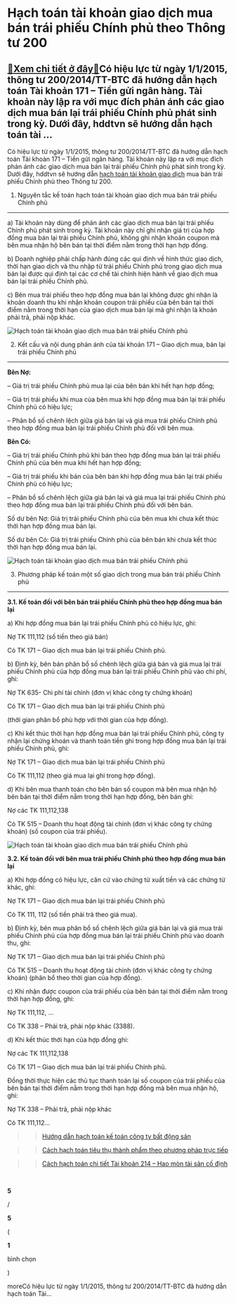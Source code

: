 Hạch toán tài khoản giao dịch mua bán trái phiếu Chính phủ theo Thông tư 200
============================================================================

[:gift:Xem chi tiết ở đây:gift:](https://hddtvn.com/hach-toan-tai-khoan-giao-dich-mua-ban-trai-phieu-chinh-phu-theo-thong-tu-200/)Có hiệu lực từ ngày 1/1/2015, thông tư 200/2014/TT-BTC đã hướng dẫn hạch toán Tài khoản 171 – Tiền gửi ngân hàng. Tài khoản này lập ra với mục đích phản ánh các giao dịch mua bán lại trái phiếu Chính phủ phát sinh trong kỳ. Dưới đây, hddtvn sẽ hướng dẫn hạch toán tài …
-----------------------------------------------------------------------------------------------------------------------------------------------------------------------------------------------------------------------------------------------------------------------------

Có hiệu lực từ ngày 1/1/2015, thông tư 200/2014/TT-BTC đã hướng dẫn hạch toán Tài khoản 171 – Tiền gửi ngân hàng. Tài khoản này lập ra với mục đích phản ánh các giao dịch mua bán lại trái phiếu Chính phủ phát sinh trong kỳ. Dưới đây, hddtvn sẽ hướng dẫn [hạch toán tài khoản giao dịch](#) mua bán trái phiếu Chính phủ theo Thông tư 200.


1. Nguyên tắc kế toán hạch toán tài khoản giao dịch mua bán trái phiếu Chính phủ
--------------------------------------------------------------------------------


a) Tài khoản này dùng để phản ánh các giao dịch mua bán lại trái phiếu Chính phủ phát sinh trong kỳ. Tài khoản này chỉ ghi nhận giá trị của hợp đồng mua bán lại trái phiếu Chính phủ, không ghi nhận khoản coupon mà bên mua nhận hộ bên bán tại thời điểm nằm trong thời hạn hợp đồng.


b) Doanh nghiệp phải chấp hành đúng các qui định về hình thức giao dịch, thời hạn giao dịch và thu nhập từ trái phiếu Chính phủ trong giao dịch mua bán lại được qui định tại các cơ chế tài chính hiện hành về giao dịch mua bán lại trái phiếu Chính phủ.


c) Bên mua trái phiếu theo hợp đồng mua bán lại không được ghi nhận là khoản doanh thu khi nhận khoản coupon trái phiếu của bên bán tại thời điểm nằm trong thời hạn của giao dịch mua bán lại mà ghi nhận là khoản phải trả, phải nộp khác.


![Hạch toán tài khoản giao dịch mua bán trái phiếu Chính phủ](https://hddtvn.com/wp-content/uploads/2021/01/trái-phiếu-là-gì.jpg)


2. Kết cấu và nội dung phản ánh của tài khoản 171 – Giao dịch mua, bán lại trái phiếu Chính phủ
-----------------------------------------------------------------------------------------------


**Bên Nợ:**


– Giá trị trái phiếu Chính phủ mua lại của bên bán khi hết hạn hợp đồng;


– Giá trị trái phiếu khi mua của bên mua khi hợp đồng mua bán lại trái phiếu Chính phủ có hiệu lực;


– Phân bổ số chênh lệch giữa giá bán lại và giá mua trái phiếu Chính phủ theo hợp đồng mua bán lại trái phiếu Chính phủ đối với bên mua.


**Bên Có:**


– Giá trị trái phiếu Chính phủ khi bán theo hợp đồng mua bán lại trái phiếu Chính phủ của bên mua khi hết hạn hợp đồng;


– Giá trị trái phiếu khi bán của bên bán khi hợp đồng mua bán lại trái phiếu Chính phủ có hiệu lực;


– Phân bổ số chênh lệch giữa giá bán lại và giá mua lại trái phiếu Chính phủ theo hợp đồng mua bán lại trái phiếu Chính phủ đối với bên bán.


Số dư bên Nợ: Giá trị trái phiếu Chính phủ của bên mua khi chưa kết thúc thời hạn hợp đồng mua bán lại.


Số dư bên Có: Giá trị trái phiếu Chính phủ của bên bán khi chưa kết thúc thời hạn hợp đồng mua bán lại.


![Hạch toán tài khoản giao dịch mua bán trái phiếu Chính phủ](https://hddtvn.com/wp-content/uploads/2021/01/trai_phieuoptrfgz_insf.jpg)


3. Phương pháp kế toán một số giao dịch trong mua bán trái phiếu Chính phủ
--------------------------------------------------------------------------


**3.1. Kế toán đối với bên bán trái phiếu Chính phủ theo hợp đồng mua bán lại**


a) Khi hợp đồng mua bán lại trái phiếu Chính phủ có hiệu lực, ghi:


Nợ TK 111,112 (số tiền theo giá bán)


Có TK 171 – Giao dịch mua bán lại trái phiếu Chính phủ.


b) Định kỳ, bên bán phân bổ số chênh lệch giữa giá bán và giá mua lại trái phiếu Chính phủ của hợp đồng mua bán lại trái phiếu Chính phủ vào chi phí, ghi:


Nợ TK 635- Chi phí tài chính (đơn vị khác công ty chứng khoán)


Có TK 171 – Giao dịch mua bán lại trái phiếu Chính phủ  

(thời gian phân bổ phù hợp với thời gian của hợp đồng).


c) Khi kết thúc thời hạn hợp đồng mua bán lại trái phiếu Chính phủ, công ty nhận lại chứng khoán và thanh toán tiền ghi trong hợp đồng mua bán lại trái phiếu Chính phủ, ghi:


Nợ TK 171 – Giao dịch mua bán lại trái phiếu Chính phủ


Có TK 111,112 (theo giá mua lại ghi trong hợp đồng).


d) Khi bên mua thanh toán cho bên bán số coupon mà bên mua nhận hộ bên bán tại thời điểm nằm trong thời hạn hợp đồng, bên bán ghi:


Nợ các TK 111,112,138


Có TK 515 – Doanh thu hoạt động tài chính (đơn vị khác công ty chứng khoán) (số coupon của trái phiếu).


![Hạch toán tài khoản giao dịch mua bán trái phiếu Chính phủ](https://hddtvn.com/wp-content/uploads/2021/01/1_131621.jpg)


**3.2. Kế toán đối với bên mua trái phiếu Chính phủ theo hợp đồng mua bán lại**


a) Khi hợp đồng có hiệu lực, căn cứ vào chứng từ xuất tiền và các chứng từ khác, ghi:


Nợ TK 171 – Giao dịch mua bán lại trái phiếu Chính phủ


Có TK 111, 112 (số tiền phải trả theo giá mua).


b) Định kỳ, bên mua phân bổ số chênh lệch giữa giá bán lại và giá mua trái phiếu Chính phủ của hợp đồng mua bán lại trái phiếu Chính phủ vào doanh thu, ghi:


Nợ TK 171 – Giao dịch mua bán lại trái phiếu Chính phủ


Có TK 515 – Doanh thu hoạt động tài chính (đơn vị khác công ty chứng khoán) (phân bổ theo thời gian của hợp đồng).


c) Khi nhận được coupon của trái phiếu của bên bán tại thời điểm nằm trong thời hạn hợp đồng, ghi:


Nợ TK 111,112, …


Có TK 338 – Phải trả, phải nộp khác (3388).


d) Khi kết thúc thời hạn của hợp đồng ghi:


Nợ các TK 111,112,138


Có TK 171 – Giao dịch mua bán lại trái phiếu Chính phủ.


Đồng thời thực hiện các thủ tục thanh toán lại số coupon của trái phiếu của bên bán tại thời điểm nằm trong thời hạn hợp đồng mà bên mua nhận hộ, ghi:


Nợ TK 338 – Phải trả, phải nộp khác


Có TK 111,112…


>> [Hướng dẫn hạch toán kế toán công ty bất động sản](#)  

>> [Cách hạch toán tiêu thụ thành phẩm theo phương pháp trực tiếp](#)  

>> [Cách hạch toán chi tiết Tài khoản 214 – Hao mòn tài sản cố định](#)


 








































**5**  

/  

**5**  

(  

**1**  

  

 bình chọn   

)


moreCó hiệu lực từ ngày 1/1/2015, thông tư 200/2014/TT-BTC đã hướng dẫn hạch toán Tài…

